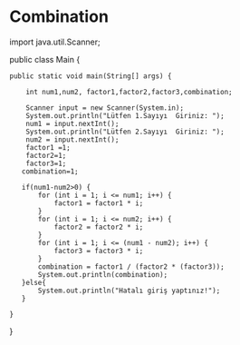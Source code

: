 # Combination
import java.util.Scanner;

public class Main {

    public static void main(String[] args) {

        int num1,num2, factor1,factor2,factor3,combination;

        Scanner input = new Scanner(System.in);
        System.out.println("Lütfen 1.Sayıyı  Giriniz: ");
        num1 = input.nextInt();
        System.out.println("Lütfen 2.Sayıyı  Giriniz: ");
        num2 = input.nextInt();
        factor1 =1;
        factor2=1;
        factor3=1;
       combination=1;

       if(num1-num2>0) {
           for (int i = 1; i <= num1; i++) {
               factor1 = factor1 * i;
           }
           for (int i = 1; i <= num2; i++) {
               factor2 = factor2 * i;
           }
           for (int i = 1; i <= (num1 - num2); i++) {
               factor3 = factor3 * i;
           }
           combination = factor1 / (factor2 * (factor3));
           System.out.println(combination);
       }else{
           System.out.println("Hatalı giriş yaptınız!");
       }

    }
}
